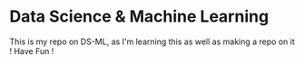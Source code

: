 # Data Science & Machine Learning 
This is my repo on DS-ML, as I'm learning this as well as making a repo on it !
Have Fun !
